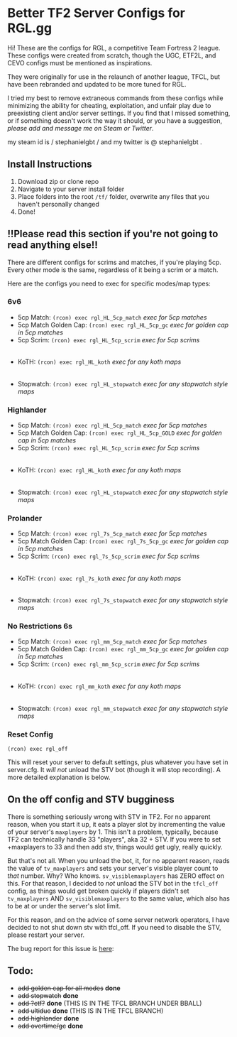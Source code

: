 # Better TF2 Server Configs for RGL.gg

Hi! These are the configs for RGL, a competitive Team Fortress 2 league. These configs were created from scratch, though the UGC, ETF2L, and CEVO configs must be mentioned as inspirations. 

They were originally for use in the relaunch of another league, TFCL, but have been rebranded and updated to be more tuned for RGL.

I tried my best to remove extraneous commands from these configs while minimizing the ability for cheating, exploitation, and unfair play due to preexisting client and/or server settings. If you find that I missed something, or if something doesn't work the way it should, or you have a suggestion, *please add and message me on Steam or Twitter*.

my steam id is / stephanielgbt / and my twitter is @ stephanielgbt .

## Install Instructions

1. Download zip or clone repo
2. Navigate to your server install folder
3. Place folders into the root `/tf/` folder, overwrite any files that you haven't personally changed
4. Done!

## !!Please read this section if you're not going to read anything else!!

There are different configs for scrims and matches, if you're playing 5cp. Every other mode is the same, regardless of it being a scrim or a match.

Here are the configs you need to exec for specific modes/map types:

### 6v6

* 5cp Match: `(rcon) exec rgl_HL_5cp_match` *exec for 5cp matches*
* 5cp Match Golden Cap: `(rcon) exec rgl_HL_5cp_gc` *exec for golden cap in 5cp matches*
* 5cp Scrim: `(rcon) exec rgl_HL_5cp_scrim` *exec for 5cp scrims*
######
* KoTH: `(rcon) exec rgl_HL_koth` *exec for any koth maps*
######
* Stopwatch: `(rcon) exec rgl_HL_stopwatch` *exec for any stopwatch style maps*


### Highlander

* 5cp Match: `(rcon) exec rgl_HL_5cp_match` *exec for 5cp matches*
* 5cp Match Golden Cap: `(rcon) exec rgl_HL_5cp_GOLD` *exec for golden cap in 5cp matches*
* 5cp Scrim: `(rcon) exec rgl_HL_5cp_scrim` *exec for 5cp scrims*
######
* KoTH: `(rcon) exec rgl_HL_koth` *exec for any koth maps*
######
* Stopwatch: `(rcon) exec rgl_HL_stopwatch` *exec for any stopwatch style maps*

### Prolander

* 5cp Match: `(rcon) exec rgl_7s_5cp_match` *exec for 5cp matches*
* 5cp Match Golden Cap: `(rcon) exec rgl_7s_5cp_gc` *exec for golden cap in 5cp matches*
* 5cp Scrim: `(rcon) exec rgl_7s_5cp_scrim` *exec for 5cp scrims*
######
* KoTH: `(rcon) exec rgl_7s_koth` *exec for any koth maps*
######
* Stopwatch: `(rcon) exec rgl_7s_stopwatch` *exec for any stopwatch style maps*

### No Restrictions 6s

* 5cp Match: `(rcon) exec rgl_mm_5cp_match` *exec for 5cp matches*
* 5cp Match Golden Cap: `(rcon) exec rgl_mm_5cp_gc` *exec for golden cap in 5cp matches*
* 5cp Scrim: `(rcon) exec rgl_mm_5cp_scrim` *exec for 5cp scrims*
######
* KoTH: `(rcon) exec rgl_mm_koth` *exec for any koth maps*
######
* Stopwatch: `(rcon) exec rgl_mm_stopwatch` *exec for any stopwatch style maps*

### Reset Config

`(rcon) exec rgl_off`

This will reset your server to default settings, plus whatever you have set in server.cfg. It *will not* unload the STV bot (though it will stop recording). A more detailed explanation is below.


## On the off config and STV bugginess

There is something seriously wrong with STV in TF2. For no apparent reason, when you start it up, it eats a player slot by incrementing the value of your server's `maxplayers` by 1. This isn't a problem, typically, because TF2 can technically handle 33 "players", aka 32 + STV. If you were to set +maxplayers to 33 and then add stv, things would get ugly, really quickly.

But that's not all. When you unload the bot, it, for no apparent reason, reads the value of `tv_maxplayers` and sets your server's visible player count to *that* number. Why? Who knows. `sv_visiblemaxplayers` has ZERO effect on this. For that reason, I decided to *not* unload the STV bot in the `tfcl_off` config, as things would get broken quickly if players didn't set `tv_maxplayers` AND `sv_visiblemaxplayers` to the same value, which also has to be at or under the server's slot limit.

For this reason, and on the advice of some server network operators, I have decided to not shut down stv with tfcl_off. If you need to disable the STV, please restart your server.

The bug report for this issue is [here](https://github.com/ValveSoftware/Source-1-Games/issues/2778):

## Todo: 

* ~~add golden cap for all modes~~ **done**
* ~~add stopwatch~~ **done**
* ~~add ?ctf?~~ **done** (THIS IS IN THE TFCL BRANCH UNDER BBALL)
* ~~add ultiduo~~ **done** (THIS IS IN THE TFCL BRANCH)
* ~~add highlander~~ **done**
* ~~add overtime/gc~~ **done**
